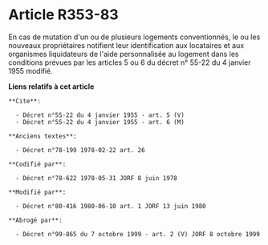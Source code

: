 # Article R353-83

En cas de mutation d'un ou de plusieurs logements conventionnés, le ou les nouveaux propriétaires notifient leur
identification aux locataires et aux organismes liquidateurs de l'aide personnalisée au logement dans les conditions prévues
par les articles 5 ou 6 du décret n° 55-22 du 4 janvier 1955 modifié.

**Liens relatifs à cet article**

	**Cite**:

	  - Décret n°55-22 du 4 janvier 1955 - art. 5 (V)
	  - Décret n°55-22 du 4 janvier 1955 - art. 6 (M)

	**Anciens textes**:

	  - Décret n°78-199 1978-02-22 art. 26

	**Codifié par**:

	  - Décret n°78-622 1978-05-31 JORF 8 juin 1978

	**Modifié par**:

	  - Décret n°80-416 1980-06-10 art. 1 JORF 13 juin 1980

	**Abrogé par**:

	  - Décret n°99-865 du 7 octobre 1999 - art. 2 (V) JORF 8 octobre 1999

